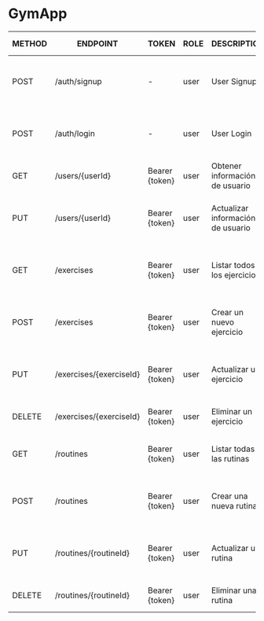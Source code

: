 # GymApp

| METHOD | ENDPOINT                | TOKEN          | ROLE    | DESCRIPTION                  | POST PARAMS                               | RETURNS                                     |
|--------|-------------------------|----------------|---------|------------------------------|-------------------------------------------|---------------------------------------------|
| POST   | /auth/signup            | -              | user    | User Signup                  | name, email, password                     | { message: string, result: token }          |
| POST   | /auth/login             | -              | user    | User Login                   | email, password                           | { message: string, result: token }          |
| GET    | /users/{userId}         | Bearer {token} | user    | Obtener información de usuario | -                                         | { user: object }                            |
| PUT    | /users/{userId}         | Bearer {token} | user    | Actualizar información de usuario | username, email, bio                      | { message: string, user: object }           |
| GET    | /exercises              | Bearer {token} | user    | Listar todos los ejercicios  | -                                         | { exercises: [array of exercises] }         |
| POST   | /exercises              | Bearer {token} | user    | Crear un nuevo ejercicio     | name, description, category, difficulty   | { message: string, exercise: object }       |
| PUT    | /exercises/{exerciseId} | Bearer {token} | user    | Actualizar un ejercicio      | name, description, category, difficulty   | { message: string, exercise: object }       |
| DELETE | /exercises/{exerciseId} | Bearer {token} | user    | Eliminar un ejercicio        | -                                         | { message: string }                         |
| GET    | /routines               | Bearer {token} | user    | Listar todas las rutinas     | -                                         | { routines: [array of routines] }           |
| POST   | /routines               | Bearer {token} | user    | Crear una nueva rutina       | name, description, exercises (array)      | { message: string, routine: object }        |
| PUT    | /routines/{routineId}   | Bearer {token} | user    | Actualizar una rutina        | name, description, exercises (array)      | { message: string, routine: object }        |
| DELETE | /routines/{routineId}   | Bearer {token} | user    | Eliminar una rutina          | -                                         | { message: string }                         |


